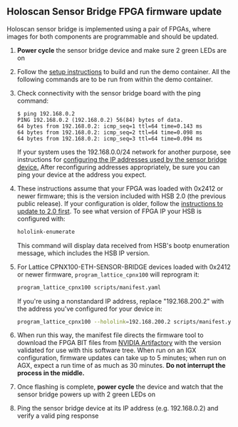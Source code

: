 ## Holoscan Sensor Bridge FPGA firmware update

Holoscan sensor bridge is implemented using a pair of FPGAs, where images for both
components are programmable and should be updated.

1. **Power cycle** the sensor bridge device and make sure 2 green LEDs are on

1. Follow the [setup instructions](setup.md) to build and run the demo container. All
   the following commands are to be run from within the demo container.

1. Check connectivity with the sensor bridge board with the ping command:

   ```
   $ ping 192.168.0.2
   PING 192.168.0.2 (192.168.0.2) 56(84) bytes of data.
   64 bytes from 192.168.0.2: icmp_seq=1 ttl=64 time=0.143 ms
   64 bytes from 192.168.0.2: icmp_seq=2 ttl=64 time=0.098 ms
   64 bytes from 192.168.0.2: icmp_seq=3 ttl=64 time=0.094 ms
   ```

   If your system uses the 192.168.0.0/24 network for another purpose, see instructions
   for [configuring the IP addresses used by the sensor bridge device.](notes.md) After
   reconfiguring addresses appropriately, be sure you can ping your device at the
   address you expect.

1. These instructions assume that your FPGA was loaded with 0x2412 or newer firmware;
   this is the version included with HSB 2.0 (the previous public release). If your
   configuration is older, follow the
   [instructions to update to 2.0 first](https://docs.nvidia.com/holoscan/sensor-bridge/2.0.0/sensor_bridge_firmware_setup.html).
   To see what version of FPGA IP your HSB is configured with:

   ```sh
   hololink-enumerate
   ```

   This command will display data received from HSB's bootp enumeration message, which
   includes the HSB IP version.

1. For Lattice CPNX100-ETH-SENSOR-BRIDGE devices loaded with 0x2412 or newer firmware,
   `program_lattice_cpnx100` will reprogram it:

   ```sh
   program_lattice_cpnx100 scripts/manifest.yaml
   ```

   If you're using a nonstandard IP address, replace "192.168.200.2" with the address
   you've configured for your device in:

   ```sh
   program_lattice_cpnx100 --hololink=192.168.200.2 scripts/manifest.yaml
   ```

1. When run this way, the manifest file directs the firmware tool to download the FPGA
   BIT files from
   [NVIDIA Artifactory](https://edge.urm.nvidia.com/artifactory/sw-holoscan-thirdparty-generic-local/hsb)
   with the version validated for use with this software tree. When run on an IGX
   configuration, firmware updates can take up to 5 minutes; when run on AGX, expect a
   run time of as much as 30 minutes. **Do not interrupt the process in the middle.**

1. Once flashing is complete, **power cycle** the device and watch that the sensor
   bridge powers up with 2 green LEDs on

1. Ping the sensor bridge device at its IP address (e.g. 192.168.0.2) and verify a valid
   ping response
